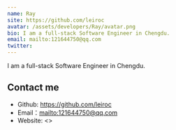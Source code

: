 ```yaml
---
name: Ray
site: https://github.com/leiroc
avatar: /assets/developers/Ray/avatar.png
bio: I am a full-stack Software Engineer in Chengdu.
email: mailto:121644750@qq.com
twitter: 
---
```


I am a full-stack Software Engineer in Chengdu.

## Contact me

- Github: <https://github.com/leiroc>
- Email：<mailto:121644750@qq.com>
- Website: <>
  